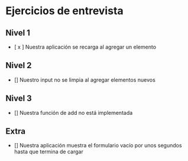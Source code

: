 # Ejercicios de entrevista

## Nivel 1
- [ x ] Nuestra aplicación se recarga al agregar un elemento

## Nivel 2
- [] Nuestro input no se limpia al agregar elementos nuevos

## Nivel 3
- [] Nuestra función de add no está implementada

## Extra
- [] Nuestra aplicación muestra el formulario vacío por unos segundos hasta que termina de cargar
